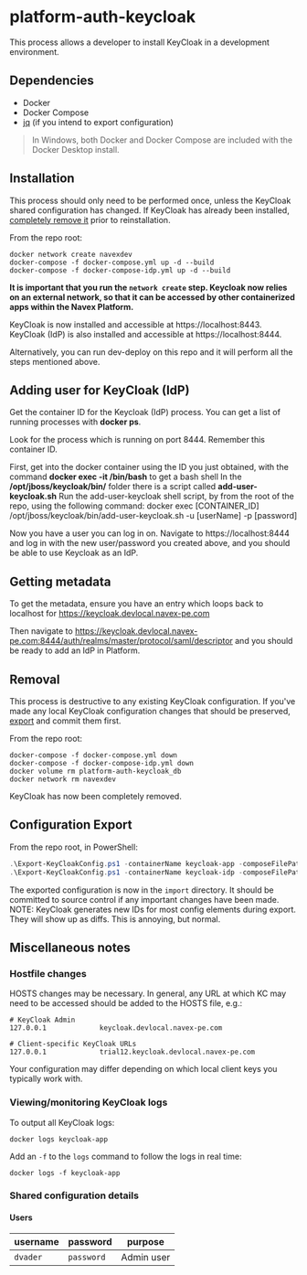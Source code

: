 # platform-auth-keycloak

This process allows a developer to install KeyCloak in a development environment.

## Dependencies

* Docker
* Docker Compose
* [jq](https://stedolan.github.io/jq/) (if you intend to export configuration)

> In Windows, both Docker and Docker Compose are included with the Docker Desktop install.

## Installation

This process should only need to be performed once, unless the KeyCloak shared configuration has changed. If KeyCloak has already been installed, [completely remove it](#removal) prior to reinstallation.

From the repo root:

```shell
docker network create navexdev
docker-compose -f docker-compose.yml up -d --build
docker-compose -f docker-compose-idp.yml up -d --build
```

**It is important that you run the `network create` step. Keycloak now relies on an external network, so that it can be accessed by other containerized apps within the Navex Platform.**

KeyCloak is now installed and accessible at https://localhost:8443.
KeyCloak (IdP) is also installed and accessible at https://localhost:8444.

Alternatively, you can run dev-deploy on this repo and it will perform all the steps mentioned above.

## Adding user for KeyCloak (IdP)

Get the container ID for the Keycloak (IdP) process.
You can get a list of running processes with **docker ps**.

Look for the process which is running on port 8444. Remember this container ID.

First, get into the docker container using the ID you just obtained, with the command **docker exec -it <container name> /bin/bash** to get a bash shell
In the **/opt/jboss/keycloak/bin/** folder there is a script called **add-user-keycloak.sh**
Run the add-user-keycloak shell script, by from the root of the repo, using the following command: docker exec [CONTAINER_ID] /opt/jboss/keycloak/bin/add-user-keycloak.sh -u [userName] -p [password]

Now you have a user you can log in on.
Navigate to https://localhost:8444 and log in with the new user/password you created above, and you should be able to use Keycloak as an IdP.

## Getting metadata
To get the metadata, ensure you have an entry which loops back to localhost for 
https://keycloak.devlocal.navex-pe.com

Then navigate to 
https://keycloak.devlocal.navex-pe.com:8444/auth/realms/master/protocol/saml/descriptor
and you should be ready to add an IdP in Platform.

## Removal

This process is destructive to any existing KeyCloak configuration. If you've made any local KeyCloak configuration changes that should be preserved, [export](#export-configuration) and commit them first.

From the repo root:

```shell
docker-compose -f docker-compose.yml down
docker-compose -f docker-compose-idp.yml down
docker volume rm platform-auth-keycloak_db
docker network rm navexdev
```

KeyCloak has now been completely removed.

## Configuration Export

From the repo root, in PowerShell:

```powershell
.\Export-KeyCloakConfig.ps1 -containerName keycloak-app -composeFilePath .\docker-compose.yml
.\Export-KeyCloakConfig.ps1 -containerName keycloak-idp -composeFilePath .\docker-compose-idp.yml
```

The exported configuration is now in the `import` directory. It should be committed to source control if any important changes have been made. NOTE: KeyCloak generates new IDs for most config elements during export. They will show up as diffs. This is annoying, but normal.

## Miscellaneous notes

### Hostfile changes

HOSTS changes may be necessary. In general, any URL at which KC may need to be accessed should be added to the HOSTS file, e.g.:

```text
# KeyCloak Admin
127.0.0.1             keycloak.devlocal.navex-pe.com

# Client-specific KeyCloak URLs
127.0.0.1             trial12.keycloak.devlocal.navex-pe.com
```

Your configuration may differ depending on which local client keys you typically work with.

### Viewing/monitoring KeyCloak logs

To output all KeyCloak logs:

```shell
docker logs keycloak-app
```

Add an `-f` to the `logs` command to follow the logs in real time:

```shell
docker logs -f keycloak-app
```

### Shared configuration details

#### Users

|username|password|purpose|
|---|---|---|
|`dvader`|`password`|Admin user|
